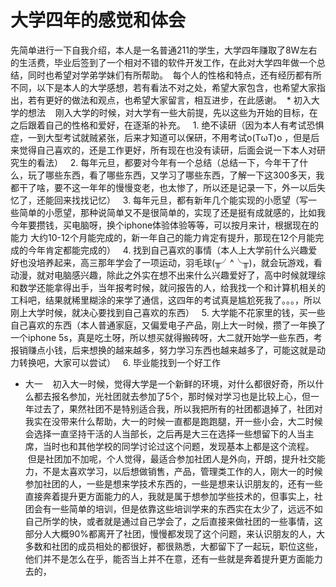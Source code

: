 # 大学四年的感觉和体会
  先简单进行一下自我介绍，本人是一名普通211的学生，大学四年赚取了8W左右的生活费，毕业后签到了一个相对不错的软件开发工作，在此对大学四年做一个总结，同时也希望对学弟学妹们有所帮助。
  每个人的性格和特点，还有经历都有所不同，以下是本人的大学感想，若有看法不对之处，希望大家包含，也希望大家指出，若有更好的做法和观点，也希望大家留言，相互进步，在此感谢。
  * 初入大学的想法
    刚入大学的时候，对大学有一些大前提，先以这些为开始的目标，在之后跟着自己的性格和爱好，在逐渐的补充。
    1. 绝不读研（因为本人有考试恐惧症，一到大型考试就贼紧张，后来才知道可以保研，不用考试o(TωT)o ，但是后来觉得自己喜欢的，还是工作更好，所有现在也没有读研，后面会说一下本人对研究生的看法）
    2. 每年元旦，都要对今年有一个总结（总结一下，今年干了什么，玩了哪些东西，看了哪些东西，又学习了哪些东西，了解一下这300多天，我都干了啥，要不这一年年的慢慢变老，也太惨了，所以还是记录一下，外一以后失忆了，还能回来找找记忆）
    3. 每年元旦，都有新年几个能实现的小愿望（写一些简单的小愿望，那种说简单又不是很简单的，实现了还是挺有成就感的，比如我今年要攒钱，买电脑呀，换个iphone体验体验等等，可以按月来计，根据现在的能力 大约10-12个月能完成的，新一年自己的能力肯定有提升，那现在12个月能完成的今年肯定都能完成的）
    4. 找到自己喜欢的事情（本人上大学前什么兴趣爱好也没培养起来，高三那年学会了一项运动，羽毛球(╥╯^╰╥)，就会玩游戏，看动漫，就对电脑感兴趣，除此之外实在想不出来什么兴趣爱好了，高中时候就理综和数学还能拿得出手，当年报考时候，就问报告的人，给我找一个和计算机相关的工科吧，结果就稀里糊涂的来学了通信，这四年的考试真是尴尬死我了。。。，所以刚上大学时候，就决心要找到自己喜欢的东西）
    5. 大学能不花家里的钱，买一些自己喜欢的东西（本人普通家庭，又偏爱电子产品，刚上大一时候，攒了一年换了一个iphone 5s，真是吃土呀，所以想买就得搬砖呀，大二就开始学一些东西，考报销赚点小钱，后来想换的越来越多，努力学习东西也越来越多了，可能这就是动力转换吧，大家可以尝试）
    6. 毕业能找到一个好工作
  * 大一
    初入大一时候，觉得大学是一个新鲜的环境，对什么都很好奇，所以什么都去报名参加，光社团就去参加了5个，那时候对学习也是比较上心，但一年过去了，果然社团不是特别适合我，所以我把所有的社团都退掉了，社团对我实在没带来什么帮助，大一的时候一直都是跑跑腿，开一些小会，大二时候会选择一直坚持干活的人当部长，之后再是大三在选择一些想留下的人当主席，当时也和其他学校的同学讨论过这个问题，发现基本上都是这个流程。
    但是社团加不加呢，个人觉得，最适合参加社团人是外向，开朗，提升社交能力，不是太喜欢学习，以后想做销售，产品，管理类工作的人，刚大一的时候参加社团的人，一些是想来学技术东西的，一些是想来认识朋友的，还有一些直接奔着提升更方面能力的人，我就是属于想参加学些技术的，但事实上，社团会有一些简单的培训，但是依靠这些培训学来的东西实在太少了，远远不如自己所学的快，或者就是通过自己学会了，之后直接来做社团的一些事情，这部分人大概90%都离开了社团，慢慢都发现了这个问题，来认识朋友的人，大多数和社团的成员相处的都很好，都很熟悉，大都留下了一起玩，职位这些，他们并不是怎么在乎，能否当上并不在意，还有一些就是奔着提升更方面能力去的，
